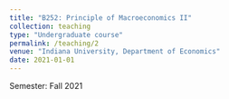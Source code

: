 ```yaml
---
title: "B252: Principle of Macroeconomics II"
collection: teaching
type: "Undergraduate course"
permalink: /teaching/2
venue: "Indiana University, Department of Economics"
date: 2021-01-01
---
```


Semester: Fall 2021
